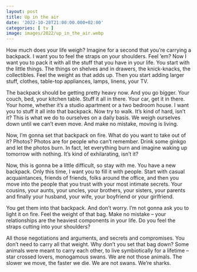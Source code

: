 ```yaml
---
layout: post
title: Up in the air
date: '2022-10-28T21:00:00.000+02:00'
categories: [ tv ]
image: images/2022/up_in_the_air.webp
---
```


How much does your life weigh? Imagine for a second that you’re carrying a backpack. I want you to feel the straps on your shoulders. Feel ’em? Now I want you to pack it with all the stuff that you have in your life. You start with the little things. The things on shelves and in drawers, the knick-knacks, the collectibles. Feel the weight as that adds up. Then you start adding larger stuff, clothes, table-top appliances, lamps, linens, your TV.

The backpack should be getting pretty heavy now. And you go bigger. Your couch, bed, your kitchen table. Stuff it all in there. Your car, get it in there. Your home, whether it’s a studio apartment or a two bedroom house. I want you to stuff it all into that backpack. Now try to walk. It’s kind of hard, isn’t it? This is what we do to ourselves on a daily basis. We weigh ourselves down until we can’t even move. And make no mistake, moving is living.

Now, I’m gonna set that backpack on fire. What do you want to take out of it? Photos? Photos are for people who can’t remember. Drink some ginkgo and let the photos burn. In fact, let everything burn and imagine waking up tomorrow with nothing. It’s kind of exhilarating, isn’t it?

Now, this is gonna be a little difficult, so stay with me. You have a new backpack. Only this time, I want you to fill it with people. Start with casual acquaintances, friends of friends, folks around the office, and then you move into the people that you trust with your most intimate secrets. Your cousins, your aunts, your uncles, your brothers, your sisters, your parents and finally your husband, your wife, your boyfriend or your girlfriend.

You get them into that backpack. And don’t worry. I’m not gonna ask you to light it on fire. Feel the weight of that bag. Make no mistake – your relationships are the heaviest components in your life. Do you feel the straps cutting into your shoulders?

All those negotiations and arguments, and secrets and compromises. You don’t need to carry all that weight. Why don’t you set that bag down? Some animals were meant to carry each other, to live symbiotically for a lifetime – star crossed lovers, monogamous swans. We are not those animals. The slower we move, the faster we die. We are not swans. We’re sharks.
